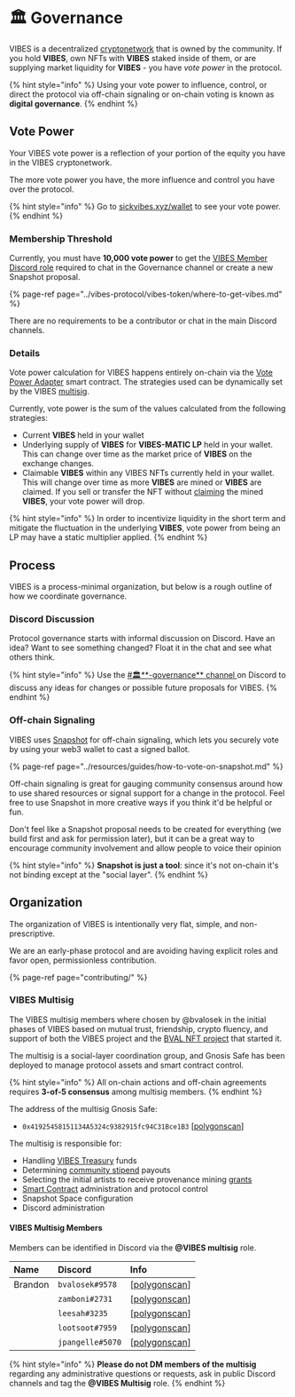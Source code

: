 # 🏛️ Governance

VIBES is a decentralized [cryptonetwork](../vibes-protocol/vibes-token/) that is owned by the community. If you hold **VIBES**, own NFTs with **VIBES** staked inside of them, or are supplying market liquidity for **VIBES** - you have _vote power_ in the protocol. 

{% hint style="info" %}
Using your vote power to influence, control, or direct the protocol via off-chain signaling or on-chain voting is known as **digital governance**.
{% endhint %}

## Vote Power

Your VIBES vote power is a reflection of your portion of the equity you have in the VIBES cryptonetwork. 

The more vote power you have, the more influence and control you have over the protocol.

{% hint style="info" %}
Go to [sickvibes.xyz/wallet](https://sickvibes.xyz/wallet) to see your vote power.
{% endhint %}

### Membership Threshold

Currently, you must have **10,000 vote power** to get the [VIBES Member Discord role](../resources/guides/how-to-get-vibes-discord-roles.md) required to chat in the Governance channel or create a new Snapshot proposal.

{% page-ref page="../vibes-protocol/vibes-token/where-to-get-vibes.md" %}

There are no requirements to be a contributor or chat in the main Discord channels.

### Details

Vote power calculation for VIBES happens entirely on-chain via the [Vote Power Adapter](../resources/architecture.md) smart contract. The strategies used can be dynamically set by the VIBES [multisig](governance.md#vibes-multisig).

Currently, vote power is the sum of the values calculated from the following strategies:

* Current **VIBES** held in your wallet
* Underlying supply of **VIBES** for **VIBES-MATIC LP** held in your wallet. This can change over time as the market price of **VIBES** on the exchange changes. 
* Claimable **VIBES** within any VIBES NFTs currently held in your wallet. This will change over time as more **VIBES** are mined or **VIBES** are claimed. If you sell or transfer the NFT without [claiming](../resources/guides/how-to-claim-vibes-from-an-nft.md) the mined **VIBES**, your vote power will drop.

{% hint style="info" %}
In order to incentivize liquidity in the short term and mitigate the fluctuation in the underlying **VIBES**, vote power from being an LP may have a static multiplier applied.
{% endhint %}

## Process

VIBES is a process-minimal organization, but below is a rough outline of how we coordinate governance.

### Discord Discussion

Protocol governance starts with informal discussion on Discord. Have an idea? Want to see something changed? Float it in the chat and see what others think. 

{% hint style="info" %}
Use the [\#🏛️**-governance** channel ](https://discord.gg/C5TFZVjSZ5)on Discord to discuss any ideas for changes or possible future proposals for VIBES.
{% endhint %}

### Off-chain Signaling

VIBES uses [Snapshot](https://snapshot.org/#/sickvibes.eth) for off-chain signaling, which lets you securely vote by using your web3 wallet to cast a signed ballot. 

{% page-ref page="../resources/guides/how-to-vote-on-snapshot.md" %}

Off-chain signaling is great for gauging community consensus around how to use shared resources or signal support for a change in the protocol. Feel free to use Snapshot in more creative ways if you think it'd be helpful or fun.

Don't feel like a Snapshot proposal needs to be created for everything \(we build first and ask for permission later\), but it can be a great way to encourage community involvement and allow people to voice their opinion

{% hint style="info" %}
**Snapshot is just a tool**: since it's not on-chain it's not binding except at the "social layer". 
{% endhint %}

## Organization

The organization of VIBES is intentionally very flat, simple, and non-prescriptive.

We are an early-phase protocol and are avoiding having explicit roles and favor open, permissionless contribution. 

{% page-ref page="contributing/" %}

### VIBES Multisig

The VIBES multisig members where chosen by @bvalosek in the initial phases of VIBES based on mutual trust, friendship, crypto fluency, and support of both the VIBES project and the [BVAL NFT project](../resources/updates/prologue.md) that started it.

The multisig is a social-layer coordination group, and Gnosis Safe has been deployed to manage protocol assets and smart contract control. 

{% hint style="info" %}
All on-chain actions and off-chain agreements requires **3-of-5 consensus** among multisig members.
{% endhint %}

The address of the multisig Gnosis Safe:

* `0x41925458151134A5324c9382915fc94C31Bce1B3` \[[polygonscan](https://polygonscan.com/address/0x41925458151134A5324c9382915fc94C31Bce1B3)\]

The multisig is responsible for:

* Handling [VIBES Treasury](../vibes-protocol/vibes-token/treasury-allocations.md) funds
* Determining [community stipend](contributing/) payouts
* Selecting the initial artists to receive provenance mining [grants](../vibes-protocol/vibes-token/#provenance-mining-grant-program) 
* [Smart Contract](../resources/architecture.md) administration and protocol control
* Snapshot Space configuration
* Discord administration

#### VIBES Multisig Members

Members can be identified in Discord via the **@VIBES multisig** role.

| Name | Discord | Info |
| :--- | :--- | :--- |
| Brandon | `bvalosek#9578` | \[[polygonscan](https://polygonscan.com/address/0x303eefedee1ba8e5d507a55465d946b2fea18583)\] |
|  | `zamboni#2731` | \[[polygonscan](https://polygonscan.com/address/0x8AbAf5733742B1506F6a1255de0e37aEc76b7940)\] |
|  | `leesah#3235` | \[[polygonscan](https://polygonscan.com/address/0xf8530CcA204442e56F8f55ea35Eb0fDF0b40eEc8)\] |
|  | `lootsoot#7959` | \[[polygonscan](https://polygonscan.com/address/0x0c6204B8ebaF837d5cff51447050777CD9B39FC4)\] |
|  | `jpangelle#5070` | \[[polygonscan](https://polygonscan.com/address/0xf976128e5c9214F802184A3d6f97DdEeEa78c124)\] |

{% hint style="info" %}
**Please do not DM members of the multisig** regarding any administrative questions or requests, ask in public Discord channels and tag the **@VIBES Multisig** role.
{% endhint %}

